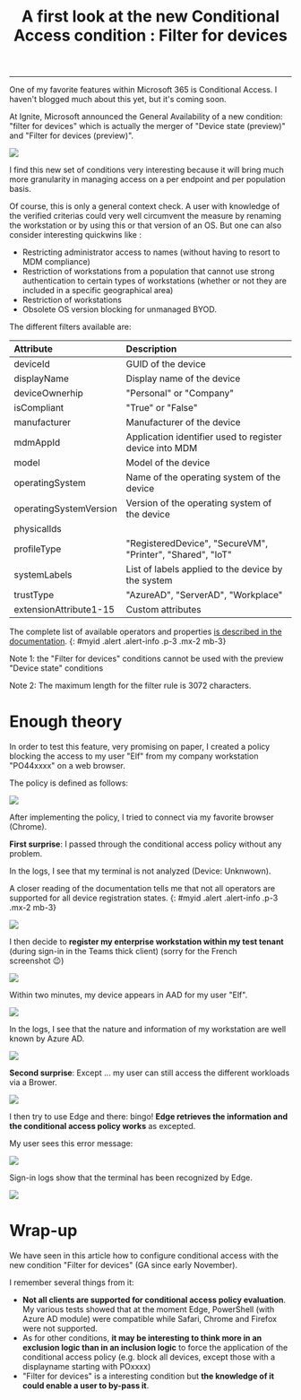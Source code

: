 ﻿---
title: "A first look at the new Conditional Access condition : Filter for devices"
subtitle:
excerpt: Microsoft just released a new condition for Conditional Access policies to improve the control over the devices authorized to access the tenant.   
tags:
  - Azure AD
  - Conditional Access
  - Microsoft 365
  - Security
header_img : "./assets/img/posts/2021-11-10_Conditional-Access-filter-for-devices_1.png"
---

****

One of my favorite features within Microsoft 365 is Conditional Access. I haven't blogged much about this yet, but it's coming soon. 

At Ignite, Microsoft announced the General Availability of a new condition: "filter for devices" which is actually the merger of "Device state (preview)" and "Filter for devices (preview)". 

<img src="https://thijoubert.github.io/assets/img/posts/2021-11-10_Conditional-Access-filter-for-devices_1.png" >

I find this new set of conditions very interesting because it will bring much more granularity in managing access on a per endpoint and per population basis. 

Of course, this is only a general context check. A user with knowledge of the verified criterias could very well circumvent the measure by renaming the workstation or by using this or that version of an OS. But one can also consider interesting quickwins like : 
- Restricting administrator access to names (without having to resort to MDM compliance)
- Restriction of workstations from a population that cannot use strong authentication to certain types of workstations (whether or not they are included in a specific geographical area)
- Restriction of workstations 
- Obsolete OS version blocking for unmanaged BYOD. 

The different filters available are:  

|Attribute|Description|
| :- | :- |
|deviceId|GUID of the device|
|displayName|Display name of the device|
|deviceOwnerhip|"Personal" or "Company"|
|isCompliant|"True" or "False"|
|manufacturer|Manufacturer of the device|
|mdmAppId|Application identifier used to register device into MDM|
|model|Model of the device|
|operatingSystem|Name of the operating system of the device|
|operatingSystemVersion|Version of the operating system of the device|
|physicalIds||
|profileType|"RegisteredDevice", "SecureVM", "Printer", "Shared", "IoT" |
|systemLabels|List of labels applied to the device by the system|
|trustType|"AzureAD", "ServerAD", "Workplace" |
|extensionAttribute1-15|Custom attributes|

The complete list of available operators and properties [is described in the documentation](https://docs.microsoft.com/en-us/azure/active-directory/conditional-access/concept-condition-filters-for-devices#supported-operators-and-device-properties-for-filters).
{: #myid .alert .alert-info .p-3 .mx-2 mb-3}

Note 1: the "Filter for devices" conditions cannot be used with the preview "Device state" conditions

Note 2: The maximum length for the filter rule is 3072 characters.



# Enough theory 

In order to test this feature, very promising on paper, I created a policy blocking the access to my user "Elf" from my company workstation "PO44xxxx" on a web browser. 

The policy is defined as follows:

<img src="https://thijoubert.github.io/assets/img/posts/2021-11-10_Conditional-Access-filter-for-devices_2.png" >

After implementing the policy, I tried to connect via my favorite browser (Chrome).

**First surprise**: I passed through the conditional access policy without any problem.

In the logs, I see that my terminal is not analyzed (Device: Unknwown). 

A closer reading of the documentation tells me that not all operators are supported for all device registration states. 
{: #myid .alert .alert-info .p-3 .mx-2 mb-3}

<img src="https://thijoubert.github.io/assets/img/posts/2021-11-10_Conditional-Access-filter-for-devices_3.png" >

I then decide to **register my enterprise workstation within my test tenant** (during sign-in in the Teams thick client) (sorry for the French screenshot 😉)

<img src="https://thijoubert.github.io/assets/img/posts/2021-11-10_Conditional-Access-filter-for-devices_4.png" >

Within two minutes, my device appears in AAD for my user "Elf". 

<img src="https://thijoubert.github.io/assets/img/posts/2021-11-10_Conditional-Access-filter-for-devices_5.png" >

In the logs, I see that the nature and information of my workstation are well known by Azure AD. 

<img src="https://thijoubert.github.io/assets/img/posts/2021-11-10_Conditional-Access-filter-for-devices_6.png" >

**Second surprise**: Except ... my user can still access the different workloads via a Brower. 

<img src="https://thijoubert.github.io/assets/img/posts/2021-11-10_Conditional-Access-filter-for-devices_7.png" >

I then try to use Edge and there: bingo! **Edge retrieves the information and the conditional access policy works** as excepted. 

My user sees this error message: 

<img src="https://thijoubert.github.io/assets/img/posts/2021-11-10_Conditional-Access-filter-for-devices_8.png" >

Sign-in logs show that the terminal has been recognized by Edge.

<img src="https://thijoubert.github.io/assets/img/posts/2021-11-10_Conditional-Access-filter-for-devices_9.png" >



# Wrap-up

We have seen in this article how to configure conditional access with the new condition "Filter for devices" (GA since early November).

I remember several things from it: 
- **Not all clients are supported for conditional access policy evaluation**. My various tests showed that at the moment Edge, PowerShell (with Azure AD module) were compatible while Safari, Chrome and Firefox were not supported.  
- As for other conditions, **it may be interesting to think more in an exclusion logic than in an inclusion logic** to force the application of the conditional access policy (e.g. block all devices, except those with a displayname starting with POxxxx)
- "Filter for devices" is a interesting condition but **the knowledge of it could enable a user to by-pass it**. 
